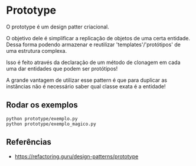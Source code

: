 # Prototype
O prototype é um design patter criacional.

O objetivo dele é simplificar a replicação de objetos de uma certa entidade. 
Dessa forma podendo armazenar e reutilizar 'templates'/'protótipos' de uma estrutura complexa.

Isso é feito através da declaração de um método de clonagem em cada uma dar entidades que podem ser protótipos!

A grande vantagem de utilizar esse pattern é que para duplicar as instâncias não é necessário saber qual classe exata é
a entidade!

## Rodar os exemplos

```shell
python prototype/exemplo.py
python prototype/exemplo_magico.py
```

## Referências

- https://refactoring.guru/design-patterns/prototype
